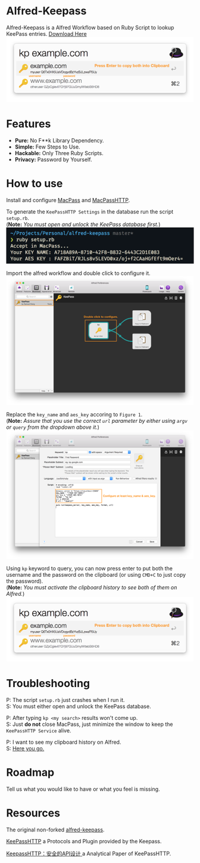 # Alfred-Keepass
Alfred-Keepass is a Alfred Workflow based on Ruby Script to lookup KeePass entries. 
[Download Here](https://github.com/vabatta/alfred-keepass/releases)  
![result of a query](./screenshot/alfred_keepass_4.png)

# Features
 * **Pure:** No F**k Library Dependency.
 * **Simple:** Few Steps to Use.
 * **Hackable:** Only Three Ruby Scripts.
 * **Privacy:** Password by Yourself. 

# How to use
Install and configure [MacPass](https://github.com/mstarke/MacPass) and [MacPassHTTP](https://github.com/MacPass/MacPassHTTP).

To generate the `KeePassHTTP Settings` in the database run the script `setup.rb`.  
(**Note:** *You must open and unlock the KeePass database first.*)
![ruby.rb script output](./screenshot/alfred_keepass_1.png)

Import the alfred workflow and double click to configure it.
![workflow imported](./screenshot/alfred_keepass_2.png)

Replace the `key_name` and `aes_key` accoring to `Figure 1`.  
(**Note:** *Assure that you use the correct `url` parameter by either using `argv` or `query` from 
the dropdown above it.*)
![configure the workflow](./screenshot/alfred_keepass_3.png)

Using `kp` keyword to query, you can now press enter to put both the username and the password 
on the clipboard (or using `CMD+C` to just copy the password).  
(**Note:** *You must activate the clipboard history to see both of them on Alfred.*)
![result of a query](./screenshot/alfred_keepass_4.png)

# Troubleshooting
P: The script `setup.rb` just crashes when I run it.  
S: You must either open and unlock the KeePass database.  

P: After typing `kp <my search>` results won't come up.  
S: Just **do not** close MacPass, just minimize the window to keep the `KeePassHTTP Service` alive.  

P: I want to see my clipboard history on Alfred.  
S: [Here you go.](https://www.alfredapp.com/help/features/clipboard/#clipboard-history)  

# Roadmap
Tell us what you would like to have or what you feel is missing.

# Resources
The original non-forked [alfred-keepass](https://github.com/samueldeng/alfred-keepass).

[KeePassHTTP](https://github.com/pfn/keepasshttp) a Protocols and Plugin provided by the Keepass.

[KeepassHTTP：安全的API设计
](http://blog.shuolingdeng.com/2016/10/keepasshttpapi.html) a Analytical Paper of KeePassHTTP. 